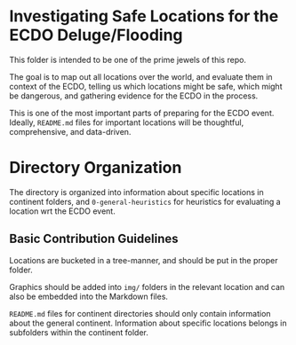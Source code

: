 # Investigating Safe Locations for the ECDO Deluge/Flooding

This folder is intended to be one of the prime jewels of this repo.

The goal is to map out all locations over the world, and evaluate them in context of the ECDO, telling us which locations might be safe, which might be dangerous, and gathering evidence for the ECDO in the process.

This is one of the most important parts of preparing for the ECDO event. Ideally, `README.md` files for important locations will be thoughtful, comprehensive, and data-driven.

# Directory Organization

The directory is organized into information about specific locations in continent folders, and `0-general-heuristics` for heuristics for evaluating a location wrt the ECDO event.

## Basic Contribution Guidelines

Locations are bucketed in a tree-manner, and should be put in the proper folder.

Graphics should be added into `img/` folders in the relevant location and can also be embedded into the Markdown files.

`README.md` files for continent directories should only contain information about the general continent. Information about specific locations belongs in subfolders within the continent folder.
